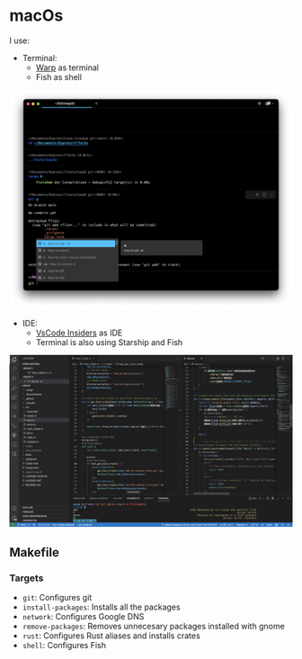 # macOs

I use:
- Terminal:
  - [Warp](https://www.warp.dev/) as terminal
  - Fish as shell

![Terminal](assets/terminal.png)

- IDE:
  - [VsCode Insiders](https://code.visualstudio.com/insiders/) as IDE
  - Terminal is also using Starship and Fish

![VsCode](assets/vscode.png)


## Makefile
### Targets
* `git`: Configures git
* `install-packages`: Installs all the packages
* `network`: Configures Google DNS
* `remove-packages`: Removes unnecesary packages installed with gnome
* `rust`: Configures Rust aliases and installs crates
* `shell`: Configures Fish
